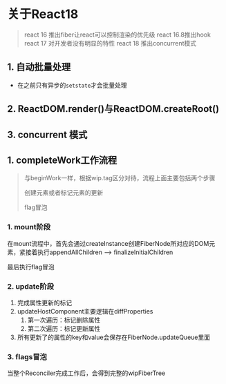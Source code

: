 # 关于React18

> react 16 推出fiber让react可以控制渲染的优先级
> react 16.8推出hook
> react 17 对开发者没有明显的特性
> react 18 推出concurrent模式

## 1. 自动批量处理

- 在之前只有异步的`setstate`才会批量处理


## 2. ReactDOM.render()与ReactDOM.createRoot()

## 3. concurrent 模式







## 1. completeWork工作流程

> 与beginWork一样，根据wip.tag区分对待，流程上面主要包括两个步骤
>
> 创建元素或者标记元素的更新
>
> flag冒泡

### 1. mount阶段

在mount流程中，首先会通过createInstance创建FiberNode所对应的DOM元素，紧接着执行appendAllChildren --> finalizeInitialChildren

最后执行flag冒泡

### 2. update阶段

1. 完成属性更新的标记
2. updateHostComponent主要逻辑在diffProperties
   1. 第一次遍历：标记删除属性
   2. 第二次遍历：标记更新属性
3. 所有更新了的属性的key和value会保存在FiberNode.updateQueue里面

### 3. flags冒泡

当整个Reconciler完成工作后，会得到完整的wipFiberTree

